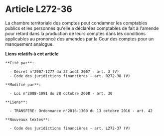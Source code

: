 # Article L272-36

La chambre territoriale des comptes peut condamner les comptables publics et les personnes qu'elle a déclarées comptables de
fait à l'amende pour retard dans la production de leurs comptes dans les conditions applicables au prononcé des amendes par
la Cour des comptes pour un manquement analogue.

**Liens relatifs à cet article**

	**Cité par**:

	  - Décret n°2007-1277 du 27 août 2007 - art. 3 (V)
	  - Code des juridictions financières - art. R272-38 (V)

	**Modifié par**:

	  - Loi n°2008-1091 du 28 octobre 2008 - art. 30

	**Liens**:

	  - TRANSFERE: Ordonnance n°2016-1360 du 13 octobre 2016 - art. 42

	**Nouveaux textes**:

	  - Code des juridictions financières - art. L272-37 (V)
